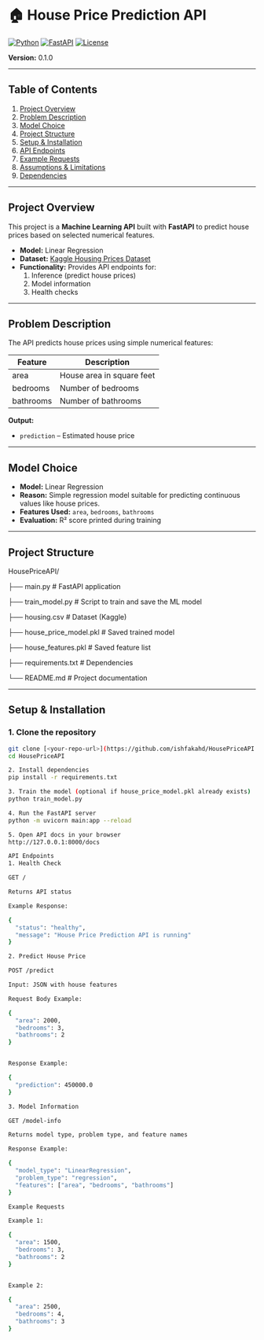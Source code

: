 # 🏠 House Price Prediction API

[![Python](https://img.shields.io/badge/Python-3.10+-blue)](https://www.python.org/)
[![FastAPI](https://img.shields.io/badge/FastAPI-0.95-green)](https://fastapi.tiangolo.com/)
[![License](https://img.shields.io/badge/License-MIT-yellow)](https://opensource.org/licenses/MIT)

**Version:** 0.1.0  

---

## **Table of Contents**
1. [Project Overview](#project-overview)
2. [Problem Description](#problem-description)
3. [Model Choice](#model-choice)
4. [Project Structure](#project-structure)
5. [Setup & Installation](#setup--installation)
6. [API Endpoints](#api-endpoints)
7. [Example Requests](#example-requests)
8. [Assumptions & Limitations](#assumptions--limitations)
9. [Dependencies](#dependencies)

---

## **Project Overview**

This project is a **Machine Learning API** built with **FastAPI** to predict house prices based on selected numerical features.  

- **Model:** Linear Regression  
- **Dataset:** [Kaggle Housing Prices Dataset](https://www.kaggle.com/datasets/yasserh/housing-prices-dataset)  
- **Functionality:** Provides API endpoints for:  
  1. Inference (predict house prices)  
  2. Model information  
  3. Health checks  

---

## **Problem Description**

The API predicts house prices using simple numerical features:

| Feature    | Description                     |
|------------|---------------------------------|
| area       | House area in square feet       |
| bedrooms   | Number of bedrooms             |
| bathrooms  | Number of bathrooms            |

**Output:**  
- `prediction` – Estimated house price

---

## **Model Choice**

- **Model:** Linear Regression  
- **Reason:** Simple regression model suitable for predicting continuous values like house prices.  
- **Features Used:** `area`, `bedrooms`, `bathrooms`  
- **Evaluation:** R² score printed during training  

---

## **Project Structure**

HousePriceAPI/

├── main.py # FastAPI application

├── train_model.py # Script to train and save the ML model

├── housing.csv # Dataset (Kaggle)

├── house_price_model.pkl # Saved trained model

├── house_features.pkl # Saved feature list

├── requirements.txt # Dependencies

└── README.md # Project documentation



---

## **Setup & Installation**

### 1. Clone the repository
```bash
git clone [<your-repo-url>](https://github.com/ishfakahd/HousePriceAPI.git)
cd HousePriceAPI

2. Install dependencies
pip install -r requirements.txt

3. Train the model (optional if house_price_model.pkl already exists)
python train_model.py

4. Run the FastAPI server
python -m uvicorn main:app --reload

5. Open API docs in your browser
http://127.0.0.1:8000/docs

API Endpoints
1. Health Check

GET /

Returns API status

Example Response:

{
  "status": "healthy",
  "message": "House Price Prediction API is running"
}

2. Predict House Price

POST /predict

Input: JSON with house features

Request Body Example:

{
  "area": 2000,
  "bedrooms": 3,
  "bathrooms": 2
}


Response Example:

{
  "prediction": 450000.0
}

3. Model Information

GET /model-info

Returns model type, problem type, and feature names

Response Example:

{
  "model_type": "LinearRegression",
  "problem_type": "regression",
  "features": ["area", "bedrooms", "bathrooms"]
}

Example Requests

Example 1:

{
  "area": 1500,
  "bedrooms": 3,
  "bathrooms": 2
}


Example 2:

{
  "area": 2500,
  "bedrooms": 4,
  "bathrooms": 3
}
